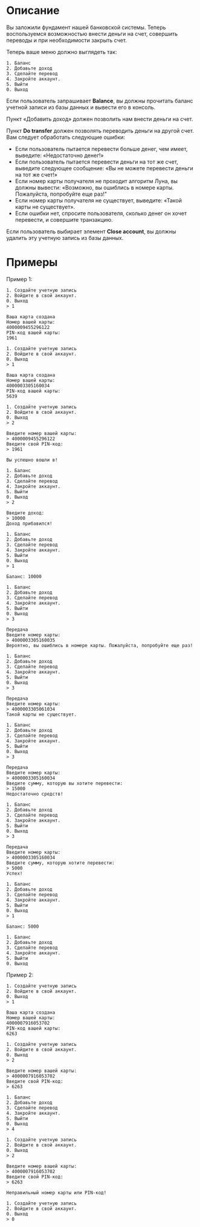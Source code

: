 #  Описание

Вы заложили фундамент нашей банковской системы. Теперь воспользуемся возможностью внести деньги на счет, совершить переводы и при необходимости закрыть счет.

Теперь ваше меню должно выглядеть так:

    1. Баланс
    2. Добавьте доход
    3. Сделайте перевод
    4. Закройте аккаунт.
    5. Выйти
    0. Выход

Если пользователь запрашивает __Balance__, вы должны прочитать баланс учетной записи из базы данных и вывести его в консоль.

Пункт «Добавить доход» должен позволить нам внести деньги на счет.

Пункт __Do transfer__ должен позволять переводить деньги на другой счет. Вам следует обработать следующие ошибки:

- Если пользователь пытается перевести больше денег, чем имеет, выведите: «Недостаточно денег!»
- Если пользователь пытается перевести деньги на тот же счет, выведите следующее сообщение: «Вы не можете перевести деньги на тот же счет!»
- Если номер карты получателя не проходит алгоритм Луна, вы должны вывести: «Возможно, вы ошиблись в номере карты. Пожалуйста, попробуйте еще раз!"
- Если номер карты получателя не существует, выведите: «Такой карты не существует».
- Если ошибки нет, спросите пользователя, сколько денег он хочет перевести, и совершите транзакцию.

Если пользователь выбирает элемент __Close account__, вы должны удалить эту учетную запись из базы данных.

#  Примеры

Пример 1:

    1. Создайте учетную запись
    2. Войдите в свой аккаунт.
    0. Выход
    > 1
    
    Ваша карта создана
    Номер вашей карты:
    4000009455296122
    PIN-код вашей карты:
    1961
    
    1. Создайте учетную запись
    2. Войдите в свой аккаунт.
    0. Выход
    > 1
    
    Ваша карта создана
    Номер вашей карты:
    4000003305160034
    PIN-код вашей карты:
    5639
    
    1. Создайте учетную запись
    2. Войдите в свой аккаунт.
    0. Выход
    > 2
    
    Введите номер вашей карты:
    > 4000009455296122
    Введите свой PIN-код:
    > 1961 
    
    Вы успешно вошли в!
    
    1. Баланс
    2. Добавьте доход
    3. Сделайте перевод
    4. Закройте аккаунт.
    5. Выйти
    0. Выход
    > 2
    
    Введите доход:
    > 10000
    Доход прибавился!
    
    1. Баланс
    2. Добавьте доход
    3. Сделайте перевод
    4. Закройте аккаунт.
    5. Выйти
    0. Выход
    > 1
    
    Баланс: 10000
    
    1. Баланс
    2. Добавьте доход
    3. Сделайте перевод
    4. Закройте аккаунт.
    5. Выйти
    0. Выход
    > 3
    
    Передача
    Введите номер карты:
    > 4000003305160035
    Вероятно, вы ошиблись в номере карты. Пожалуйста, попробуйте еще раз!
    
    1. Баланс
    2. Добавьте доход
    3. Сделайте перевод
    4. Закройте аккаунт.
    5. Выйти
    0. Выход
    > 3
    
    Передача
    Введите номер карты:
    > 4000003305061034
    Такой карты не существует.
    
    1. Баланс
    2. Добавьте доход
    3. Сделайте перевод
    4. Закройте аккаунт.
    5. Выйти
    0. Выход
    > 3
    
    Передача
    Введите номер карты:
    > 4000003305160034
    Введите сумму, которую вы хотите перевести:
    > 15000
    Недостаточно средств!
    
    1. Баланс
    2. Добавьте доход
    3. Сделайте перевод
    4. Закройте аккаунт.
    5. Выйти
    0. Выход
    > 3
    
    Передача
    Введите номер карты:
    > 4000003305160034
    Введите сумму, которую хотите перевести:
    > 5000
    Успех!
    
    1. Баланс
    2. Добавьте доход
    3. Сделайте перевод
    4. Закройте аккаунт.
    5. Выйти
    0. Выход
    > 1
    
    Баланс: 5000
    
    1. Баланс
    2. Добавьте доход
    3. Сделайте перевод
    4. Закройте аккаунт.
    5. Выйти
    0. Выход

Пример 2:

    1. Создайте учетную запись
    2. Войдите в свой аккаунт.
    0. Выход
    > 1
    
    Ваша карта создана
    Номер вашей карты:
    4000007916053702
    PIN-код вашей карты:
    6263
    
    1. Создайте учетную запись
    2. Войдите в свой аккаунт.
    0. Выход
    > 2
    
    Введите номер вашей карты:
    > 4000007916053702
    Введите свой PIN-код:
    > 6263
    
    1. Баланс
    2. Добавьте доход
    3. Сделайте перевод
    4. Закройте аккаунт.
    5. Выйти
    0. Выход
    > 4
    
    1. Создайте учетную запись
    2. Войдите в свой аккаунт.
    0. Выход
    > 2
    
    Введите номер вашей карты:
    > 4000007916053702
    Введите свой PIN-код:
    > 6263
    
    Неправильный номер карты или PIN-код!
    
    1. Создайте учетную запись
    2. Войдите в свой аккаунт.
    0. Выход
    > 0
